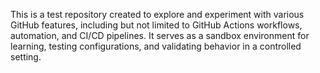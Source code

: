 This is a test repository created to explore and experiment with various GitHub features, including but not limited to GitHub Actions workflows, automation, and CI/CD pipelines. It serves as a sandbox environment for learning, testing configurations, and validating behavior in a controlled setting.
